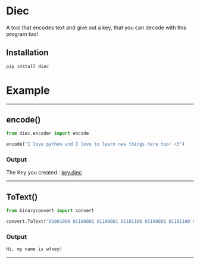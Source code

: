 # Diec

A tool that encodes text and give out a key, that you can decode with this program too!

## Installation

```bash
pip install diec
```

# Example

<hr>

## encode()

```python
from diec.encoder import encode

encode("I love python and I love to learn new things here too! <3")
```
### Output

The Key you created : <a href="https://github.com/D-I-Projects/diec/blob/main/diec_example/key.diec">key.diec</a>



<hr>

## ToText()

```python
from binaryconvert import convert

convert.ToText("01001000 01100001 01100001 01101100 01100001 01101100 01101100 01100001 01100001 01101111")
```
### Output
```bash
Hi, my name is wfxey!
```

<hr>
